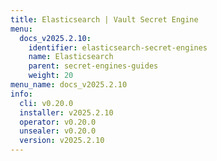 ```yaml
---
title: Elasticsearch | Vault Secret Engine
menu:
  docs_v2025.2.10:
    identifier: elasticsearch-secret-engines
    name: Elasticsearch
    parent: secret-engines-guides
    weight: 20
menu_name: docs_v2025.2.10
info:
  cli: v0.20.0
  installer: v2025.2.10
  operator: v0.20.0
  unsealer: v0.20.0
  version: v2025.2.10
---
```


